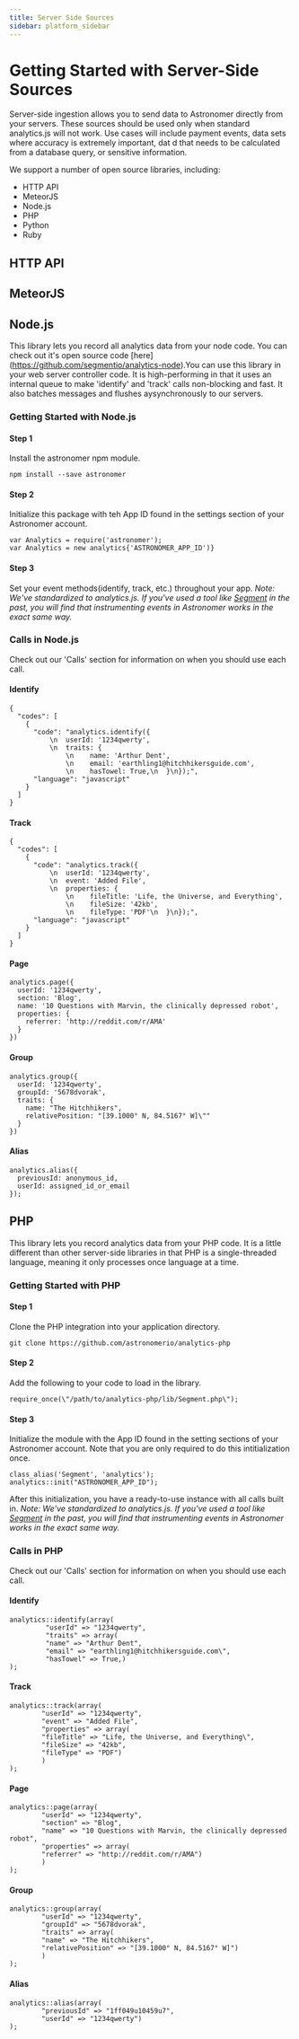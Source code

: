 ```yaml
---
title: Server Side Sources
sidebar: platform_sidebar
---
```


# Getting Started with Server-Side Sources

Server-side ingestion allows you to send data to Astronomer directly from your servers. These sources should be used only when standard analytics.js will not work. Use cases will include payment events, data sets where accuracy is extremely important, dat d that needs to be calculated from a database query, or sensitive information.

We support a number of open source libraries, including:
* HTTP API
* MeteorJS
* Node.js
* PHP
* Python
* Ruby

## HTTP API


## MeteorJS

## Node.js

This library lets you record all analytics data from your node code. You can check out it's open source code [here] (https://github.com/segmentio/analytics-node).You can use this library in your web server controller code. It is high-performing in that it uses an internal queue to make 'identify' and 'track' calls non-blocking and fast. It also batches messages and flushes aysynchronously to our servers.

### Getting Started with Node.js

#### Step 1
Install the astronomer npm module.
```
npm install --save astronomer
```

#### Step 2
Initialize this package with teh App ID found in the settings section of your Astronomer account.
```
var Analytics = require('astronomer');
var Analytics = new analytics{'ASTRONOMER_APP_ID')}
```

#### Step 3

Set your event methods(identify, track, etc.) throughout your app. 
*Note: We've standardized to analytics.js. If you've used a tool like [Segment](https://segment.com/) in the past, you will find that instrumenting events in Astronomer works in the exact same way.*

### Calls in Node.js

Check out our 'Calls' section for information on when you should use each call.

#### Identify

```
{
  "codes": [
    {
      "code": "analytics.identify({
          \n  userId: '1234qwerty',
          \n  traits: {
              \n    name: 'Arthur Dent',
              \n    email: 'earthling1@hitchhikersguide.com',
              \n    hasTowel: True,\n  }\n});",
      "language": "javascript"
    }
  ]
}
```

#### Track

```
{
  "codes": [
    {
      "code": "analytics.track({
          \n  userId: '1234qwerty',
          \n  event: 'Added File',
          \n  properties: {
              \n    fileTitle: 'Life, the Universe, and Everything',
              \n    fileSize: '42kb',
              \n    fileType: 'PDF'\n  }\n});",
      "language": "javascript"
    }
  ]
}
```

#### Page

```
analytics.page({
  userId: '1234qwerty',
  section: 'Blog',
  name: '10 Questions with Marvin, the clinically depressed robot',
  properties: {
    referrer: 'http://reddit.com/r/AMA'
  }
})
```

#### Group

```
analytics.group({
  userId: '1234qwerty',
  groupId: '5678dvorak',
  traits: {
    name: "The Hitchhikers",
    relativePosition: "[39.1000° N, 84.5167° W]\""
  }
})
```

#### Alias

```
analytics.alias({
  previousId: anonymous_id,
  userId: assigned_id_or_email
});
```

## PHP

This library lets you record analytics data from your PHP code. It is a little different than other server-side libraries in that PHP is a single-threaded language, meaning it only processes once language at a time. 

### Getting Started with PHP

#### Step 1

Clone the PHP integration into your application directory.
```
git clone https://github.com/astronomerio/analytics-php
```

#### Step 2

Add the following to your code to load in the library.
```
require_once(\"/path/to/analytics-php/lib/Segment.php\");
```

#### Step 3

Initialize the module with the App ID found in the setting sections of your Astronomer account. Note that you are only required to do this intitialization once.
```
class_alias('Segment', 'analytics');
analytics::init("ASTRONOMER_APP_ID");
```

After this initialization, you have a ready-to-use instance with all calls built in. 
*Note: We've standardized to analytics.js. If you've used a tool like [Segment](https://segment.com/) in the past, you will find that instrumenting events in Astronomer works in the exact same way.*

### Calls in PHP

Check out our 'Calls' section for information on when you should use each call.

#### Identify
```
analytics::identify(array(
         "userId" => "1234qwerty",
         "traits" => array(
         "name" => "Arthur Dent",
         "email" => "earthling1@hitchhikersguide.com\",
         "hasTowel" => True,)
);
```

#### Track
```
analytics::track(array(
        "userId" => "1234qwerty",
        "event" => "Added File",
        "properties" => array(
        "fileTitle" => "Life, the Universe, and Everything\",
        "fileSize" => "42kb",
        "fileType" => "PDF")
        )
);
```

#### Page
```
analytics::page(array(
        "userId" => "1234qwerty",
        "section" => "Blog",
        "name" => "10 Questions with Marvin, the clinically depressed robot",
        "properties" => array(
        "referrer" => "http://reddit.com/r/AMA")
        )
);
```

#### Group
```
analytics::group(array(
        "userId" => "1234qwerty",
        "groupId" => "5678dvorak",
        "traits" => array(
        "name" => "The Hitchhikers",
        "relativePosition" => "[39.1000° N, 84.5167° W]")
        )
);
```

#### Alias
```
analytics::alias(array(
        "previousId" => "1ff049u10459u7",
        "userId" => "1234qwerty")
);
```


